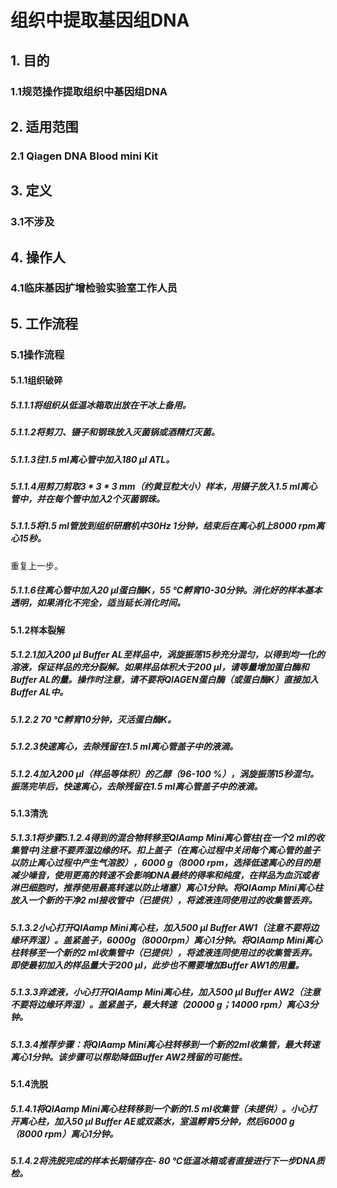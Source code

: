 # 组织中提取基因组DNA
## 1. 目的
### 1.1规范操作提取组织中基因组DNA 
## 2. 适用范围
### 2.1 Qiagen DNA Blood mini Kit
## 3. 定义
### 3.1不涉及
## 4. 操作人	
### 4.1临床基因扩增检验实验室工作人员
## 5. 工作流程
### 5.1操作流程
#### 5.1.1组织破碎
##### 5.1.1.1将组织从低温冰箱取出放在干冰上备用。
##### 5.1.1.2将剪刀、镊子和钢珠放入灭菌锅或酒精灯灭菌。
##### 5.1.1.3往1.5 ml离心管中加入180 μl ATL。
##### 5.1.1.4用剪刀剪取3 * 3 * 3 mm（约黄豆粒大小）样本，用镊子放入1.5 ml离心管中，并在每个管中加入2个灭菌钢珠。
##### 5.1.1.5将1.5 ml管放到组织研磨机中30Hz 1分钟，结束后在离心机上8000 rpm离心15秒。
重复上一步。
##### 5.1.1.6往离心管中加入20 μl蛋白酶K，55 ℃孵育10-30分钟。消化好的样本基本透明，如果消化不完全，适当延长消化时间。
#### 5.1.2样本裂解
##### 5.1.2.1加入200 μl Buffer AL至样品中，涡旋振荡15秒充分混匀，以得到均一化的溶液，保证样品的充分裂解。如果样品体积大于200 μl，请等量增加蛋白酶和Buffer AL的量。操作时注意，请不要将QIAGEN蛋白酶（或蛋白酶K）直接加入Buffer AL中。
##### 5.1.2.2 70 ℃孵育10分钟，灭活蛋白酶K。
##### 5.1.2.3快速离心，去除残留在1.5 ml离心管盖子中的液滴。
##### 5.1.2.4加入200 μl（样品等体积）的乙醇（96-100 %），涡旋振荡15秒混匀。振荡完毕后，快速离心，去除残留在1.5 ml离心管盖子中的液滴。
#### 5.1.3清洗
##### 5.1.3.1将步骤5.1.2.4得到的混合物转移至QIAamp Mini离心管柱(在一个2 ml的收集管中)注意不要弄湿边缘的环。扣上盖子（在离心过程中关闭每个离心管的盖子以防止离心过程中产生气溶胶），6000 g（8000 rpm，选择低速离心的目的是减少噪音，使用更高的转速不会影响DNA最终的得率和纯度，在样品为血沉或者淋巴细胞时，推荐使用最高转速以防止堵塞）离心1分钟。将QIAamp Mini离心柱放入一个新的干净2 ml接收管中（已提供），将滤液连同使用过的收集管丢弃。
##### 5.1.3.2小心打开QIAamp Mini离心柱，加入500 μl Buffer AW1（注意不要将边缘环弄湿）。盖紧盖子，6000g（8000rpm）离心1分钟。将QIAamp Mini离心柱转移至一个新的2 ml收集管中（已提供），将滤液连同使用过的收集管丢弃。即使最初加入的样品量大于200 μl，此步也不需要增加Buffer AW1的用量。
##### 5.1.3.3弃滤液，小心打开QIAamp Mini离心柱，加入500 μl Buffer AW2（注意不要将边缘环弄湿）。盖紧盖子，最大转速（20000 g；14000 rpm）离心3分钟。
##### 5.1.3.4推荐步骤：将QIAamp Mini离心柱转移到一个新的2ml收集管，最大转速离心1分钟。该步骤可以帮助降低Buffer AW2残留的可能性。
#### 5.1.4洗脱
##### 5.1.4.1将QIAamp Mini离心柱转移到一个新的1.5 ml收集管（未提供）。小心打开离心柱，加入50 μl Buffer AE或双蒸水，室温孵育5分钟，然后6000 g（8000 rpm）离心1分钟。
##### 5.1.4.2将洗脱完成的样本长期储存在- 80 ℃低温冰箱或者直接进行下一步DNA质检。
